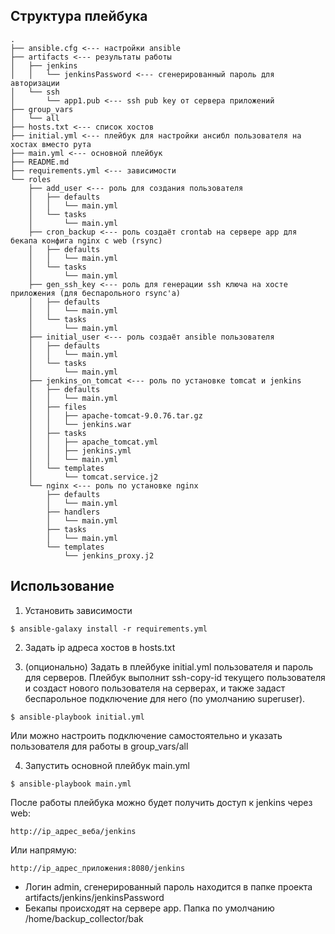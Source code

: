 
## Структура плейбука
```
.
├── ansible.cfg <--- настройки ansible
├── artifacts <--- результаты работы
│   ├── jenkins
│   │   └── jenkinsPassword <--- сгенерированный пароль для авторизации
│   └── ssh
│       └── app1.pub <--- ssh pub key от сервера приложений
├── group_vars
│   └── all 
├── hosts.txt <--- список хостов
├── initial.yml <--- плейбук для настройки ансибл пользователя на хостах вместо рута
├── main.yml <--- основной плейбук
├── README.md
├── requirements.yml <--- зависимости
└── roles
    ├── add_user <--- роль для создания пользователя
    │   ├── defaults
    │   │   └── main.yml
    │   └── tasks
    │       └── main.yml
    ├── cron_backup <--- роль создаёт crontab на сервере app для бекапа конфига nginx с web (rsync)
    │   ├── defaults
    │   │   └── main.yml
    │   └── tasks
    │       └── main.yml
    ├── gen_ssh_key <--- роль для генерации ssh ключа на хосте приложения (для беспарольного rsync'a)
    │   ├── defaults
    │   │   └── main.yml
    │   └── tasks
    │       └── main.yml
    ├── initial_user <--- роль создаёт ansible пользователя
    │   ├── defaults
    │   │   └── main.yml
    │   └── tasks
    │       └── main.yml
    ├── jenkins_on_tomcat <--- роль по установке tomcat и jenkins
    │   ├── defaults
    │   │   └── main.yml
    │   ├── files
    │   │   ├── apache-tomcat-9.0.76.tar.gz
    │   │   └── jenkins.war
    │   ├── tasks
    │   │   ├── apache_tomcat.yml
    │   │   ├── jenkins.yml
    │   │   └── main.yml
    │   └── templates
    │       └── tomcat.service.j2
    └── nginx <--- роль по установке nginx
        ├── defaults
        │   └── main.yml
        ├── handlers
        │   └── main.yml
        ├── tasks
        │   └── main.yml
        └── templates
            └── jenkins_proxy.j2
```
## Использование

1) Установить зависимости
```
$ ansible-galaxy install -r requirements.yml
```

2) Задать ip адреса хостов в hosts.txt

3) (опционально) Задать в плейбуке initial.yml пользователя и пароль для серверов. Плейбук выполнит ssh-copy-id текущего пользователя и создаст нового пользователя на серверах, и также задаст беспарольное подключение для него (по умолчанию superuser).
```
$ ansible-playbook initial.yml
```
Или можно настроить подключение самостоятельно и указать пользователя для работы в group_vars/all

4) Запустить основной плейбук main.yml
```
$ ansible-playbook main.yml
```
После работы плейбука можно будет получить доступ к jenkins через web:
```
http://ip_адрес_веба/jenkins
```
Или напрямую:
```
http://ip_адрес_приложения:8080/jenkins
```

- Логин admin, сгенерированный пароль находится в папке проекта artifacts/jenkins/jenkinsPassword
- Бекапы происходят на сервере app. Папка по умолчанию /home/backup_collector/bak
